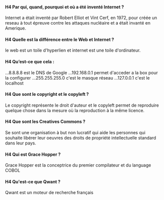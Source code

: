 #### H4 Par qui, quand, pourquoi et où a été inventé Internet ? 

 Internet a était inventé par Robert Elliot et Vint Cerf, en 1972, pour créée un reseau à tout épreuve contre les attaques  nucléaire et a était invanté en Amerique.

#### H4 Quelle est la différence entre le Web et Internet ?

 le web est un toile d'hyperlien et internet est une toile d'ordinateur.

#### H4 Qu’est-ce que cela :

 ...8.8.8.8 est le DNS de Google
 ...192.168.0.1 permet d'acceder a la box pour la configurer
 ...255.255.255.0 c'est le masque réseau
 ...127.0.0.1 c'est le localhost

#### H4 Que sont le copyright et le copyleft ?

 Le copyright représente le droit d'auteur et le copyleft permet de reproduire quelque chose dans la mesure où la reproduction à la même licence.

#### H4 Que sont les Creatives Commons ?
 
 Se sont une organisation à but non lucratif qui aide les personnes qui souhaite libérer leur oeuvres des droits de propriété intellectuelle standard dans leur pays.

#### H4 Qui est Grace Hopper ?

Grace Hopper est la conceptrice du premier compilateur et du language COBOL 

#### H4 Qu'est-ce que Qwant ?

Qwant est un moteur de recherche français